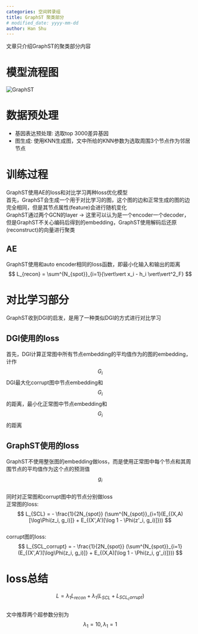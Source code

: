 ```yaml
---
categories: 空间转录组
title: GraphST 聚类部分
# modified_date: yyyy-mm-dd
author: Han Shu
---
```


文章只介绍GraphST的聚类部分内容

# 模型流程图
![GraphST](https://cdn.jsdelivr.net/gh/hannshu/imgs/img/202303061851802.png)

# 数据预处理
- 基因表达预处理: 选取top 3000差异基因  
- 图生成: 使用KNN生成图，文中所给的KNN参数为选取周围3个节点作为邻居节点  

# 训练过程
GraphST使用AE的loss和对比学习两种loss优化模型  
首先，GraphST会生成一个用于对比学习的图，这个图的边和正常生成的图的边完全相同，但是其节点属性(feature)会进行随机变化  
GraphST通过两个GCN的layer -> 这里可以认为是一个encoder一个decoder，但是GraphST不关心编码后得到的embedding，GraphST使用解码后还原(reconstruct)的向量进行聚类  

## AE 
GraphST使用和auto encoder相同的loss函数，即最小化输入和输出的距离  
$$
L_{recon} = \sum^{N_{spot}}_{i=1}{\vert\vert x_i - h_i \vert\vert^2_F}
$$  

# 对比学习部分
GraphST收到DGI的启发，是用了一种类似DGI的方式进行对比学习  

## DGI使用的loss
首先，DGI计算正常图中所有节点embedding的平均值作为的图的embedding，计作$$G_i$$
DGI最大化corrupt图中节点embedding和$$G_i$$的距离，最小化正常图中节点embedding和$$G_i$$的距离

## GraphST使用的loss
GraphST不使用整张图的embedding做loss，而是使用正常图中每个节点和其周围节点的平均值作为这个点的预测值$$g_i$$  
同时对正常图和corrupt图中的节点分别做loss  
正常图的loss:  
$$
L_{SCL} = - \frac{1}{2N_{spot}} (\sum^{N_{spot}}_{i=1}(E_{(X,A)[\log\Phi(z_i, g_i)]} + E_{(X',A')[\log 1 - \Phi(z'_i, g_i)]}))
$$  
corrupt图的loss:  
$$
L_{SCL_corrupt} = - \frac{1}{2N_{spot}} (\sum^{N_{spot}}_{i=1}(E_{(X',A')[\log\Phi(z_i, g_i)]} + E_{(X,A)[\log 1 - \Phi(z_i, g'_i)]}))
$$  

# loss总结
$$
L = \lambda_1 L_{recon} + \lambda_1 (L_{SCL} + L_{SCL_corrupt})
$$  
文中推荐两个超参数分别为$$\lambda_1 = 10, \lambda_1 = 1$$

